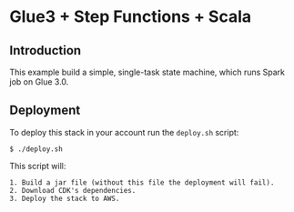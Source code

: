 # Glue3 + Step Functions + Scala

## Introduction

This example build a simple, single-task state machine, which runs Spark job on Glue 3.0.

## Deployment

To deploy this stack in your account run the `deploy.sh` script:

    $ ./deploy.sh

This script will:

    1. Build a jar file (without this file the deployment will fail).
    2. Download CDK's dependencies.
    3. Deploy the stack to AWS.
